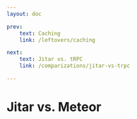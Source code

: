 ```yaml
---
layout: doc

prev:
    text: Caching
    link: /leftovers/caching

next:
    text: Jitar vs. tRPC
    link: /comparizations/jitar-vs-trpc

---
```


# Jitar vs. Meteor
